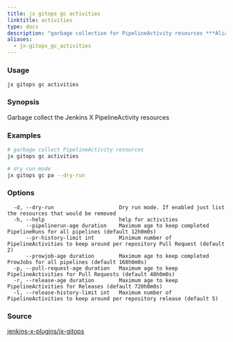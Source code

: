 ```yaml
---
title: jx gitops gc activities
linktitle: activities
type: docs
description: "garbage collection for PipelineActivity resources ***Aliases**: pa,act,pr*"
aliases:
  - jx-gitops_gc_activities
---
```


### Usage

```
jx gitops gc activities
```

### Synopsis

Garbage collect the Jenkins X PipelineActivity resources

### Examples

  ```bash
  # garbage collect PipelineActivity resources
  jx gitops gc activities
  
  # dry run mode
  jx gitops gc pa --dry-run

  ```
### Options

```
  -d, --dry-run                     Dry run mode. If enabled just list the resources that would be removed
  -h, --help                        help for activities
      --pipelinerun-age duration    Maximum age to keep completed PipelineRuns for all pipelines (default 12h0m0s)
      --pr-history-limit int        Minimum number of PipelineActivities to keep around per repository Pull Request (default 2)
      --prowjob-age duration        Maximum age to keep completed ProwJobs for all pipelines (default 168h0m0s)
  -p, --pull-request-age duration   Maximum age to keep PipelineActivities for Pull Requests (default 48h0m0s)
  -r, --release-age duration        Maximum age to keep PipelineActivities for Releases (default 720h0m0s)
  -l, --release-history-limit int   Maximum number of PipelineActivities to keep around per repository release (default 5)
```



### Source

[jenkins-x-plugins/jx-gitops](https://github.com/jenkins-x-plugins/jx-gitops)
